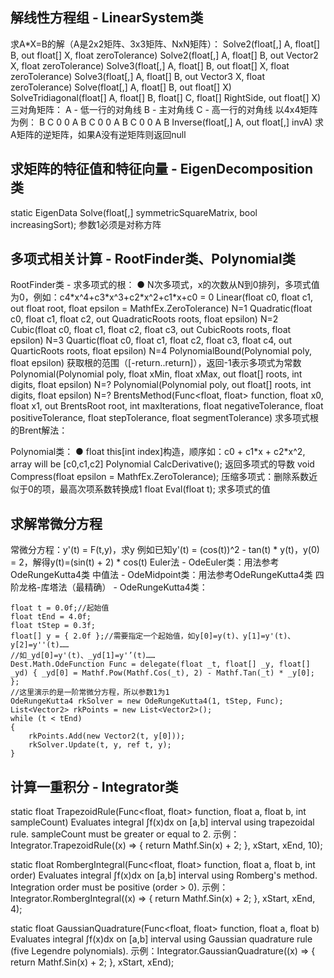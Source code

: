 ## 解线性方程组 - LinearSystem类 ##

求A*X=B的解（A是2x2矩阵、3x3矩阵、NxN矩阵）：
Solve2(float[,] A, float[] B, out float[] X, float zeroTolerance)
Solve2(float[,] A, float[] B, out Vector2 X, float zeroTolerance)
Solve3(float[,] A, float[] B, out float[] X, float zeroTolerance)
Solve3(float[,] A, float[] B, out Vector3 X, float zeroTolerance)
Solve(float[,] A, float[] B, out float[] X)
SolveTridiagonal(float[] A, float[] B, float[] C, float[] RightSide, out float[] X)
三对角矩阵：
A - 低一行的对角线
B - 主对角线
C - 高一行的对角线
以4x4矩阵为例：
B	C	0	0
A	B	C	0
0	A	B	C
0	0	A	B
Inverse(float[,] A, out float[,] invA)
求A矩阵的逆矩阵，如果A没有逆矩阵则返回null

## 求矩阵的特征值和特征向量 - EigenDecomposition类 ##

static EigenData Solve(float[,] symmetricSquareMatrix, bool increasingSort);
参数1必须是对称方阵

## 多项式相关计算 - RootFinder类、Polynomial类 ##

RootFinder类 - 求多项式的根：
● N次多项式，x的次数从N到0排列，多项式值为0，例如：c4\*x^4+c3\*x^3+c2\*x^2+c1\*x+c0 = 0
Linear(float c0, float c1, out float root, float epsilon = MathfEx.ZeroTolerance)
N=1
Quadratic(float c0, float c1, float c2, out QuadraticRoots roots, float epsilon)
N=2
Cubic(float c0, float c1, float c2, float c3, out CubicRoots roots, float epsilon)
N=3
Quartic(float c0, float c1, float c2, float c3, float c4, out QuarticRoots roots, float epsilon)
N=4
PolynomialBound(Polynomial poly, float epsilon)
获取根的范围（[-return..return]），返回-1表示多项式为常数
Polynomial(Polynomial poly, float xMin, float xMax, out float[] roots, int digits, float epsilon)
N=?
Polynomial(Polynomial poly, out float[] roots, int digits, float epsilon)
N=?
BrentsMethod(Func<float, float> function, float x0, float x1, out BrentsRoot root, int maxIterations, float negativeTolerance, float positiveTolerance, float stepTolerance, float segmentTolerance)
求多项式根的Brent解法：

Polynomial类：
● float this[int index]构造，顺序如：c0 + c1\*x + c2\*x^2, array will be [c0,c1,c2]
Polynomial CalcDerivative();
返回多项式的导数
void Compress(float epsilon = MathfEx.ZeroTolerance);
压缩多项式：删除系数近似于0的项，最高次项系数转换成1
float Eval(float t);
求多项式的值

## 求解常微分方程 ##

常微分方程：y'(t) = F(t,y)，求y
例如已知y'(t) = (cos(t))^2 - tan(t) \* y(t)，y(0) = 2，解得y(t)=(sin(t) + 2) \* cos(t)
Euler法 - OdeEuler类：用法参考OdeRungeKutta4类
中值法 - OdeMidpoint类：用法参考OdeRungeKutta4类
四阶龙格-库塔法（最精确） - OdeRungeKutta4类：
```
float t = 0.0f;//起始值
float tEnd = 4.0f;
float tStep = 0.3f;
float[] y = { 2.0f };//需要指定一个起始值，如y[0]=y(t)、y[1]=y'(t)、y[2]=y''(t)……
//如_yd[0]=y'(t)、_yd[1]=y'’(t)……
Dest.Math.OdeFunction Func = delegate(float _t, float[] _y, float[] _yd) { _yd[0] = Mathf.Pow(Mathf.Cos(_t), 2) - Mathf.Tan(_t) * _y[0]; };
//这里演示的是一阶常微分方程，所以参数1为1
OdeRungeKutta4 rkSolver = new OdeRungeKutta4(1, tStep, Func);
List<Vector2> rkPoints = new List<Vector2>();
while (t < tEnd)
{
	rkPoints.Add(new Vector2(t, y[0]));
	rkSolver.Update(t, y, ref t, y);
}
```

## 计算一重积分 - Integrator类 ##

static float TrapezoidRule(Func<float, float> function, float a, float b, int sampleCount)
Evaluates integral ∫f(x)dx on [a,b] interval using trapezoidal rule. sampleCount must be greater or equal to 2.
示例：Integrator.TrapezoidRule((x) => { return Mathf.Sin(x) + 2; }, xStart, xEnd, 10);

static float RombergIntegral(Func<float, float> function, float a, float b, int order)
Evaluates integral ∫f(x)dx on [a,b] interval using Romberg's method. Integration order must be positive (order > 0).
示例：Integrator.RombergIntegral((x) => { return Mathf.Sin(x) + 2; }, xStart, xEnd, 4);

static float GaussianQuadrature(Func<float, float> function, float a, float b)
Evaluates integral ∫f(x)dx on [a,b] interval using Gaussian quadrature rule (five Legendre polynomials).
示例：Integrator.GaussianQuadrature((x) => { return Mathf.Sin(x) + 2; }, xStart, xEnd);













